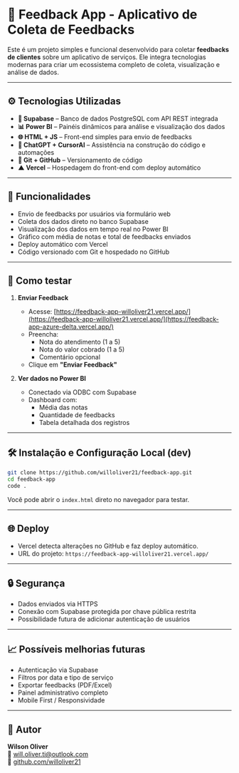 # 📝 Feedback App - Aplicativo de Coleta de Feedbacks

Este é um projeto simples e funcional desenvolvido para coletar **feedbacks de clientes** sobre um aplicativo de serviços. Ele integra tecnologias modernas para criar um ecossistema completo de coleta, visualização e análise de dados.

---

## ⚙️ Tecnologias Utilizadas

- **💾 Supabase** – Banco de dados PostgreSQL com API REST integrada
- **📊 Power BI** – Painéis dinâmicos para análise e visualização dos dados
- **🌐 HTML + JS** – Front-end simples para envio de feedbacks
- **🧠 ChatGPT + CursorAI** – Assistência na construção do código e automações
- **🐙 Git + GitHub** – Versionamento de código
- **▲ Vercel** – Hospedagem do front-end com deploy automático

---

## 📌 Funcionalidades

- Envio de feedbacks por usuários via formulário web
- Coleta dos dados direto no banco Supabase
- Visualização dos dados em tempo real no Power BI
- Gráfico com média de notas e total de feedbacks enviados
- Deploy automático com Vercel
- Código versionado com Git e hospedado no GitHub

---

## 🧪 Como testar

1. **Enviar Feedback**
   - Acesse: [https://feedback-app-willoliver21.vercel.app/](https://feedback-app-willoliver21.vercel.app/](https://feedback-app-azure-delta.vercel.app/)
   - Preencha:  
     - Nota do atendimento (1 a 5)  
     - Nota do valor cobrado (1 a 5)  
     - Comentário opcional  
   - Clique em **"Enviar Feedback"**

2. **Ver dados no Power BI**
   - Conectado via ODBC com Supabase
   - Dashboard com:
     - Média das notas
     - Quantidade de feedbacks
     - Tabela detalhada dos registros

---

## 🛠️ Instalação e Configuração Local (dev)

```bash
git clone https://github.com/willoliver21/feedback-app.git
cd feedback-app
code .
```

Você pode abrir o `index.html` direto no navegador para testar.

---

## 🌐 Deploy

- Vercel detecta alterações no GitHub e faz deploy automático.
- URL do projeto: `https://feedback-app-willoliver21.vercel.app/`

---

## 🔒 Segurança

- Dados enviados via HTTPS
- Conexão com Supabase protegida por chave pública restrita
- Possibilidade futura de adicionar autenticação de usuários

---

## 📈 Possíveis melhorias futuras

- Autenticação via Supabase
- Filtros por data e tipo de serviço
- Exportar feedbacks (PDF/Excel)
- Painel administrativo completo
- Mobile First / Responsividade

---

## 👤 Autor

**Wilson Oliver**  
📧 will.oliver.ti@outlook.com  
🔗 [github.com/willoliver21](https://github.com/willoliver21)
